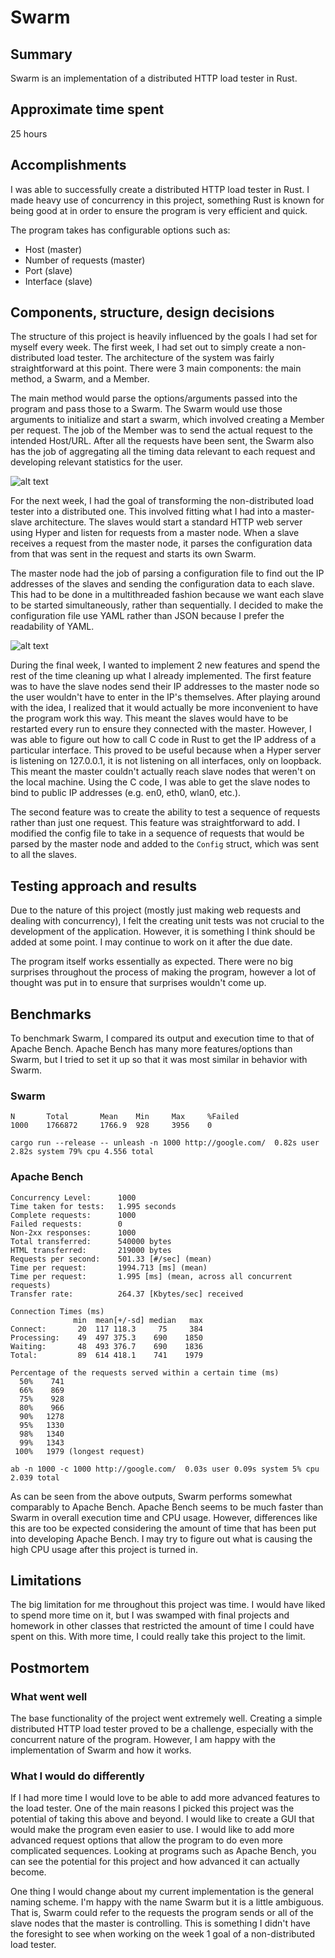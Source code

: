 # Swarm

## Summary

Swarm is an implementation of a distributed HTTP load tester in Rust. 

## Approximate time spent

25 hours

## Accomplishments

I was able to successfully create a distributed HTTP load tester in Rust. I made heavy use of concurrency in this project, something Rust is known for being good at in order to ensure the program is very efficient and quick.

The program takes has configurable options such as:
- Host (master)
- Number of requests (master)
- Port (slave)
- Interface (slave)

## Components, structure, design decisions

The structure of this project is heavily influenced by the goals I had set for myself every week. The first week, I had set out to simply create a non-distributed load tester. The architecture of the system was fairly straightforward at this point. There were 3 main components: the main method, a Swarm, and a Member. 

The main method would parse the options/arguments passed into the program and pass those to a Swarm. The Swarm would use those arguments to initialize and start a swarm, which involved creating a Member per request. The job of the Member was to send the actual request to the intended Host/URL. After all the requests have been sent, the Swarm also has the job of aggregating all the timing data relevant to each request and developing relevant statistics for the user.

![alt text](https://raw.githubusercontent.com/satyakb/swarm/master/swarm.png "Swarm")

For the next week, I had the goal of transforming the non-distributed load tester into a distributed one. This involved fitting what I had into a master-slave architecture. The slaves would start a standard HTTP web server using Hyper and listen for requests from a master node. When a slave receives a request from the master node, it parses the configuration data from that was sent in the request and starts its own Swarm. 

The master node had the job of parsing a configuration file to find out the IP addresses of the slaves and sending the configuration data to each slave. This had to be done in a multithreaded fashion because we want each slave to be started simultaneously, rather than sequentially. I decided to make the configuration file use YAML rather than JSON because I prefer the readability of YAML.

![alt text](https://raw.githubusercontent.com/satyakb/swarm/master/master-slave.png "Master-Slave")

During the final week, I wanted to implement 2 new features and spend the rest of the time cleaning up what I already implemented. The first feature was to have the slave nodes send their IP addresses to the master node so the user wouldn't have to enter in the IP's themselves. After playing around with the idea, I realized that it would actually be more inconvenient to have the program work this way. This meant the slaves would have to be restarted every run to ensure they connected with the master. However, I was able to figure out how to call C code in Rust to get the IP address of a particular interface. This proved to be useful because when a Hyper server is listening on 127.0.0.1, it is not listening on all interfaces, only on loopback. This meant the master couldn't actually reach slave nodes that weren't on the local machine. Using the C code, I was able to get the slave nodes to bind to public IP addresses (e.g. en0, eth0, wlan0, etc.).

The second feature was to create the ability to test a sequence of requests rather than just one request. This feature was straightforward to add. I modified the config file to take in a sequence of requests that would be parsed by the master node and added to the `Config` struct, which was sent to all the slaves.

## Testing approach and results

Due to the nature of this project (mostly just making web requests and dealing with concurrency), I felt the creating unit tests was not crucial to the development of the application. However, it is something I think should be added at some point. I may continue to work on it after the due date.

The program itself works essentially as expected. There were no big surprises throughout the process of making the program, however a lot of thought was put in to ensure that surprises wouldn't come up.

## Benchmarks

To benchmark Swarm, I compared its output and execution time to that of Apache Bench. Apache Bench has many more features/options than Swarm, but I tried to set it up so that it was most similar in behavior with Swarm.

### Swarm 

```
N       Total       Mean    Min     Max     %Failed
1000    1766872     1766.9  928     3956    0
```
```
cargo run --release -- unleash -n 1000 http://google.com/  0.82s user 2.82s system 79% cpu 4.556 total
```

### Apache Bench

```
Concurrency Level:      1000
Time taken for tests:   1.995 seconds
Complete requests:      1000
Failed requests:        0
Non-2xx responses:      1000
Total transferred:      540000 bytes
HTML transferred:       219000 bytes
Requests per second:    501.33 [#/sec] (mean)
Time per request:       1994.713 [ms] (mean)
Time per request:       1.995 [ms] (mean, across all concurrent requests)
Transfer rate:          264.37 [Kbytes/sec] received

Connection Times (ms)
              min  mean[+/-sd] median   max
Connect:       20  117 118.3     75     384
Processing:    49  497 375.3    690    1850
Waiting:       48  493 376.7    690    1836
Total:         89  614 418.1    741    1979

Percentage of the requests served within a certain time (ms)
  50%    741
  66%    869
  75%    928
  80%    966
  90%   1278
  95%   1330
  98%   1340
  99%   1343
 100%   1979 (longest request)
```
```
ab -n 1000 -c 1000 http://google.com/  0.03s user 0.09s system 5% cpu 2.039 total
```

As can be seen from the above outputs, Swarm performs somewhat comparably to Apache Bench. Apache Bench seems to be much faster than Swarm in overall execution time and CPU usage. However, differences like this are too be expected considering the amount of time that has been put into developing Apache Bench. I may try to figure out what is causing the high CPU usage after this project is turned in.

## Limitations

The big limitation for me throughout this project was time. I would have liked to spend more time on it, but I was swamped with final projects and homework in other classes that restricted the amount of time I could have spent on this. With more time, I could really take this project to the limit.

## Postmortem

### What went well

The base functionality of the project went extremely well. Creating a simple distributed HTTP load tester proved to be a challenge, especially with the concurrent nature of the program. However, I am happy with the implementation of Swarm and how it works.

### What I would do differently

If I had more time I would love to be able to add more advanced features to the load tester. One of the main reasons I picked this project was the potential of taking this above and beyond. I would like to create a GUI that would make the program even easier to use. I would like to add more advanced request options that allow the program to do even more complicated sequences. Looking at programs such as Apache Bench, you can see the potential for this project and how advanced it can actually become.

One thing I would change about my current implementation is the general naming scheme. I'm happy with the name Swarm but it is a little ambiguous. That is, Swarm could refer to the requests the program sends or all of the slave nodes that the master is controlling. This is something I didn't have the foresight to see when working on the week 1 goal of a non-distributed load tester.

